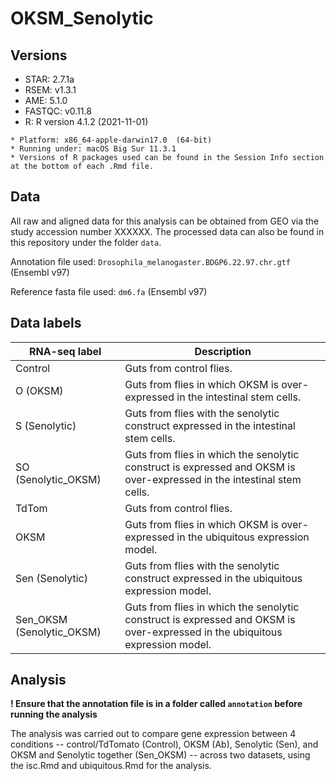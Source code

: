 # OKSM_Senolytic

## Versions
* STAR: 2.7.1a
* RSEM: v1.3.1
* AME: 5.1.0
* FASTQC: v0.11.8
* R: R version 4.1.2 (2021-11-01)
```
* Platform: x86_64-apple-darwin17.0  (64-bit)
* Running under: macOS Big Sur 11.3.1
* Versions of R packages used can be found in the Session Info section at the bottom of each .Rmd file.
```
## Data
All raw and aligned data for this analysis can be obtained from GEO via the study accession number XXXXXX. The processed data can also be found in this repository under the folder `data`.

Annotation file used: `Drosophila_melanogaster.BDGP6.22.97.chr.gtf` (Ensembl v97)

Reference fasta file used: `dm6.fa` (Ensembl v97)

## Data labels
RNA-seq label|Description
---|---
Control| Guts from control flies.
O (OKSM)|Guts from flies in which OKSM is over-expressed in the intestinal stem cells.
S (Senolytic)|Guts from flies with the senolytic construct expressed in the intestinal stem cells.
SO (Senolytic_OKSM)|Guts from flies in which the senolytic construct is expressed and OKSM is over-expressed in the intestinal stem cells.
TdTom| Guts from control flies.
OKSM| Guts from flies in which OKSM is over-expressed in the ubiquitous expression model.
Sen (Senolytic)|Guts from flies with the senolytic construct expressed in the ubiquitous expression model.
Sen_OKSM (Senolytic_OKSM)|Guts from flies in which the senolytic construct is expressed and OKSM is over-expressed in the ubiquitous expression model.

## Analysis
**! Ensure that the annotation file is in a folder called `annotation` before running the analysis**

The analysis was carried out to compare gene expression between 4 conditions -- control/TdTomato (Control), OKSM (Ab), Senolytic (Sen), and OKSM and Senolytic together (Sen_OKSM) -- across two datasets, using the isc.Rmd and ubiquitous.Rmd for the analysis. 
